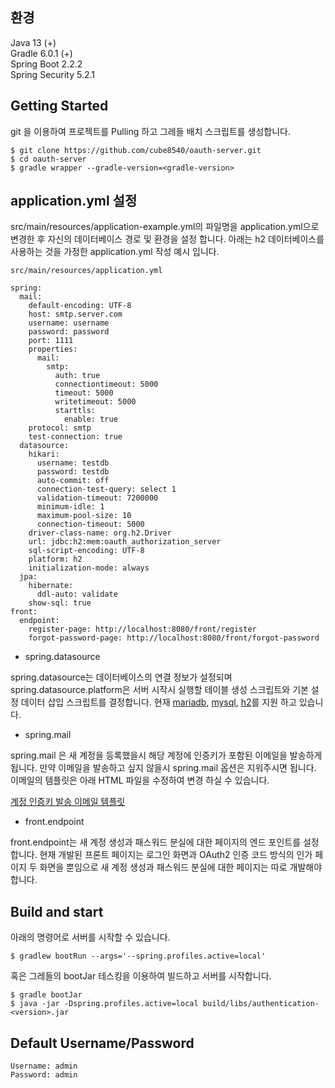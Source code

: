 ## 환경
Java 13 (+)  
Gradle 6.0.1 (+)  
Spring Boot 2.2.2  
Spring Security 5.2.1  

## Getting Started
git 을 이용하여 프로젝트를 Pulling 하고 그레들 배치 스크립트를 생성합니다.
```
$ git clone https://github.com/cube8540/oauth-server.git
$ cd oauth-server
$ gradle wrapper --gradle-version=<gradle-version>
```

## application.yml 설정
src/main/resources/application-example.yml의 파일명을 application.yml으로 변경한 후 자신의 데이터베이스 경로 및 환경을 설정 합니다.
아래는 h2 데이터베이스를 사용하는 것을 가정한 application.yml 작성 예시 입니다.
```
src/main/resources/application.yml

spring:
  mail:
    default-encoding: UTF-8
    host: smtp.server.com
    username: username
    password: password
    port: 1111
    properties:
      mail:
        smtp:
          auth: true
          connectiontimeout: 5000
          timeout: 5000
          writetimeout: 5000
          starttls:
            enable: true
    protocol: smtp
    test-connection: true
  datasource:
    hikari:
      username: testdb
      password: testdb
      auto-commit: off
      connection-test-query: select 1
      validation-timeout: 7200000
      minimum-idle: 1
      maximum-pool-size: 10
      connection-timeout: 5000
    driver-class-name: org.h2.Driver
    url: jdbc:h2:mem:oauth_authorization_server
    sql-script-encoding: UTF-8
    platform: h2
    initialization-mode: always
  jpa:
    hibernate:
      ddl-auto: validate
    show-sql: true
front:
  endpoint:
    register-page: http://localhost:8080/front/register
    forgot-password-page: http://localhost:8080/front/forgot-password
```
- spring.datasource

spring.datasource는 데이터베이스의 연결 정보가 설정되며 spring.datasource.platform은 서버 시작시 실행할 테이블 생성 스크립트와
기본 설정 데이터 삽입 스크립트를 결정합니다. 현재 [mariadb](./src/main/resources/schema-mariadb.sql),
[mysql](./src/main/resources/schema-mysql.sql), [h2](./src/main/resources/schema-h2.sql)를 지원 하고 있습니다.

- spring.mail

spring.mail 은 새 계정을 등록했을시 해당 계정에 인증키가 포함된 이메일을 발송하게 됩니다. 만약 이메일을 발송하고 싶지 않을시
spring.mail 옵션은 지워주시면 됩니다. 이메일의 템플릿은 아래 HTML 파일을 수정하여 변경 하실 수 있습니다.


[계정 인증키 발송 이메일 템플릿](src/main/resources/templates/email/user-generated-key-mail-template.html)

- front.endpoint

front.endpoint는 새 계정 생성과 패스워드 분실에 대한 페이지의 엔드 포인트를 설정합니다. 현재 개발된 프론트 페이지는 로그인 화면과
OAuth2 인증 코드 방식의 인가 페이지 두 화면을 뿐임으로 새 계정 생성과 패스워드 분실에 대한 페이지는 따로 개발해야 합니다.

## Build and start
아래의 명령어로 서버를 시작할 수 있습니다.
```
$ gradlew bootRun --args='--spring.profiles.active=local'
```
혹은 그레들의 bootJar 테스킹을 이용하여 빌드하고 서버를 시작합니다.
```
$ gradle bootJar
$ java -jar -Dspring.profiles.active=local build/libs/authentication-<version>.jar
```

## Default Username/Password
```
Username: admin
Password: admin
```
